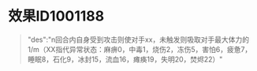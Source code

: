 # 效果ID1001188
> "des":"n回合内自身受到攻击则使对手xx，未触发则吸取对手最大体力的1/m（XX指代异常状态：麻痹0，中毒1，烧伤2，冻伤5，害怕6，疲惫7，睡眠8，石化9，冰封15，流血16，瘫痪19，失明20，焚烬22）"
